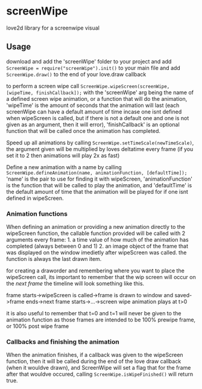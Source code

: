 # screenWipe
love2d library for a screenwipe visual

## Usage
download and add the 'screenWipe' folder to your project and add ```ScreenWipe = require("screenWipe").init()``` to your main file and add ```ScreenWipe.draw()``` to the end of your love.draw callback

to perform a screen wipe call ```ScreenWipe.wipeScreen(screenWipe, [wipeTime, finishCallback]);``` with the 'screenWipe' arg being the name of a defined screen wipe animation, or a function that will do the animation, 'wipeTime' is the amount of seconds that the animation will last (each screenWipe can have a default amount of time incase one isnt defined when wipeScreen is called, but if there is not a default one and one is not given as an argument, then it will error), 'finishCallback' is an optional function that will be called once the animation has completed.

Speed up all animations by calling ```ScreenWipe.setTimeScale(newTimeScale)```, the argument given will be multiplied by loves deltatime every frame (if you set it to 2 then animations will play 2x as fast)

Define a new animation with a name by calling ```ScreenWipe.defineAnimation(name, animationFunction, [defaultTime]);``` 'name' is the pair to use for finding it with wipeScreen, 'animationFunction' is the function that will be called to play the animation, and 'defaultTime' is the default amount of time that the animation will be played for if one isnt defined in wipeScreen.

### Animation functions
When defining an animation or providing a new animation directly to the wipeScreen function, the callable function provided will be called with 2 arguments every frame: 1. a time value of how much of the animation has completed (always between 0 and 1) 2. an image object of the frame that was displayed on the window imedietly after wipeScreen was called. the function is always the last drawn item.

for creating a draworder and remembering where you want to place the wipeScreen call, its important to remember that the wip screen will occur on the *next frame* the timeline will look something like this.

frame starts->wipeScreen is called->frame is drawn to window and saved->frame ends->next frame starts->...->screen wipe animation plays at t>0

it is also useful to remember that t=0 and t=1 will never be given to the animation function as those frames are intended to be 100% prewipe frame, or 100% post wipe frame

### Callbacks and finishing the animation

When the animation finishes, if a callback was given to the wipeScreen function, then it will be called during the end of the love draw callback (when it wouldve drawn), and ScreenWipe will set a flag that for the frame after that wouldve occured, calling ```ScreenWipe.isWipeFinished()``` will return true.
